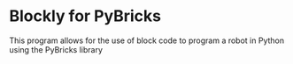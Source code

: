 # Blockly for PyBricks
This program allows for the use of block code to program a robot in Python using the PyBricks library
